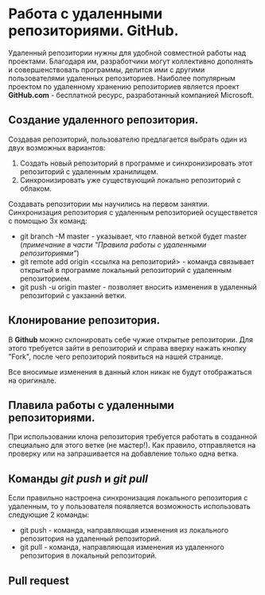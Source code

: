 # Работа с удаленными репозиториями. GitHub.

Удаленный репозитории нужны для удобной совместной работы над проектами. Благодаря им, разработчики могут коллективно дополнять и совершенствовать программы, делится ими с другими пользователями удаленных репозиториев.
Наиболее популярным проектом по удаленному хранению репозиториев является проект **GitHub.com** - бесплатной ресурс, разработанный компанией Microsoft.

## Создание удаленного репозитория.

Создавая репозиторий, пользователю предлагается выбрать один из двух возможных вариантов:

1. Создать новый репозиторий в программе и синхронизировать этот репозиторий с удаленным хранилищем.
2. Синхронизировать уже существующий локально репозиторий с облаком.

Создавать репозитории мы научились на первом занятии.
Синхронизация репозитория с удаленным репозиторией осуществяется с помощью 3х команд:

* git branch -M master - указывает, что главной веткой будет master (*примечание в части "Правила работы с удаленными репозиториями"*)
* git remote add origin <ссылка на репозиторий> - команда связывает открытый в программе локальный репозиторий с удаленным репозиторием.
* git push -u origin master - позволяет вносить изменения в удаленный репозиторий с уакзаннй ветки.

## Клонирование репозитория.

В **Github** можно склонировать себе чужие открытые репозитории. Для этого требуется зайти в репозиторий и справа вверху нажать кнопку "Fork", после чего репозиторий появиться на нашей странице.

Все вносимые изменения в данный клон никак не будут отображаться на оригинале. 

## Плавила работы с удаленными репозиториями.

При использовании клона репозитория требуется работать в созданной специально для этого ветке (не мастер!). Как правило, отправляется на проверку или на запрашивается на добавление только одна ветка.

## Команды *git push* и *git pull*

Если правильно настроена синхронизация локального репозитория с удаленным, то у пользователя появляется возможность использовать следующие 2 команды:

* git push - команда, направляющая изменения из локального репозитория на удаленный репозиторий.
* git pull - команда, направляющая изменения из удаленного репозитория в локальный репозиторий.

## Pull request